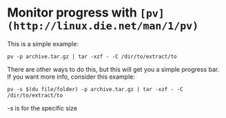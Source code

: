 # Monitor progress with `[pv](http://linux.die.net/man/1/pv)`
This is a simple example:

```
pv -p archive.tar.gz | tar -xzf - -C /dir/to/extract/to
```

There are other ways to do this, but this will get you a simple progress bar. If you want more info, consider this example:

```
pv -s $(du file/folder) -p archive.tar.gz | tar -xzf - -C /dir/to/extract/to
```

-s is for the specific size
